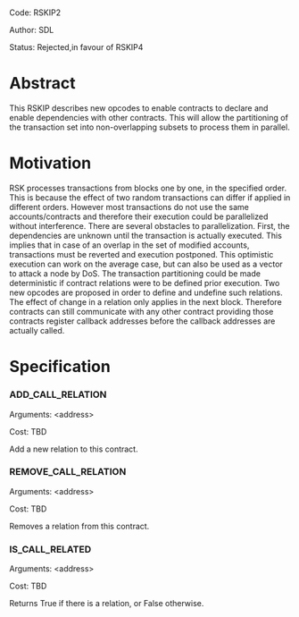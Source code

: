 # 

Code: RSKIP2

Author: SDL

Status: Rejected,in favour of RSKIP4

# Abstract

This RSKIP describes new opcodes to enable contracts to declare and enable dependencies with other contracts. This will allow the partitioning of the transaction set into non-overlapping subsets to process them in parallel.

# Motivation

RSK processes transactions from blocks one by one, in the specified order. This is because the effect of two random transactions can differ if applied in different orders. However most transactions do not use the same accounts/contracts and therefore their execution could be parallelized without interference.
There are several obstacles to parallelization. First, the dependencies are unknown until the transaction is actually executed. This implies that in case of an overlap in the set of modified accounts, transactions must be reverted and execution postponed. This optimistic execution can work on the average case, but can also be used as a vector to attack a node by DoS.
The transaction partitioning could be made deterministic if contract relations were to be defined prior execution. Two new opcodes are proposed in order to define and undefine such relations. The effect of change in a relation only applies in the next block. Therefore contracts can still communicate with any other contract providing those contracts register callback addresses before the callback addresses are actually called.

# Specification

### ADD_CALL_RELATION
Arguments: &lt;address&gt;

Cost: TBD

Add a new relation to this contract.

### REMOVE_CALL_RELATION
Arguments: &lt;address&gt;

Cost: TBD

Removes a relation from this contract.

### IS_CALL_RELATED
Arguments: &lt;address&gt;

Cost: TBD


Returns True if there is a relation, or False otherwise.


